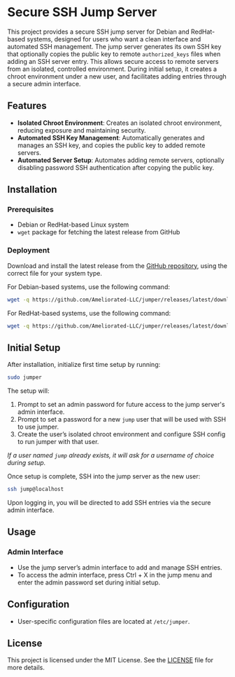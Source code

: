 # Secure SSH Jump Server

This project provides a secure SSH jump server for Debian and RedHat-based systems, designed for users who want a clean interface and automated SSH management. The jump server generates its own SSH key that optionally copies the public key to remote `authorized_keys` files when adding an SSH server entry. This allows secure access to remote servers from an isolated, controlled environment. During initial setup, it creates a chroot environment under a new user, and facilitates adding entries through a secure admin interface.

## Features

- **Isolated Chroot Environment**: Creates an isolated chroot environment, reducing exposure and maintaining security.
- **Automated SSH Key Management**: Automatically generates and manages an SSH key, and copies the public key to added remote servers.
- **Automated Server Setup**: Automates adding remote servers, optionally disabling password SSH authentication after copying the public key.

## Installation

### Prerequisites

- Debian or RedHat-based Linux system
- `wget` package for fetching the latest release from GitHub

### Deployment

Download and install the latest release from the [GitHub repository](https://github.com/Ameliorated-LLC/jumper), using the correct file for your system type.

For Debian-based systems, use the following command:

```bash
wget -q https://github.com/Ameliorated-LLC/jumper/releases/latest/download/jumper.deb && sudo dpkg -i jumper.deb && rm jumper.deb
```

For RedHat-based systems, use the following command:

```bash
wget -q https://github.com/Ameliorated-LLC/jumper/releases/latest/download/jumper.rpm && sudo rpm -ivh jumper.rpm && rm jumper.rpm
```

## Initial Setup

After installation, initialize first time setup by running:

```bash
sudo jumper
```

The setup will:

1. Prompt to set an admin password for future access to the jump server's admin interface.
2. Prompt to set a password for a new `jump` user that will be used with SSH to use jumper.
3. Create the user’s isolated chroot environment and configure SSH config to run jumper with that user.

*If a user named `jump` already exists, it will ask for a username of choice during setup.*

Once setup is complete, SSH into the jump server as the new user:

```bash
ssh jump@localhost
```

Upon logging in, you will be directed to add SSH entries via the secure admin interface.

## Usage

### Admin Interface

- Use the jump server’s admin interface to add and manage SSH entries.
- To access the admin interface, press Ctrl + X in the jump menu and enter the admin password set during initial setup.

## Configuration

- User-specific configuration files are located at `/etc/jumper`.

## License

This project is licensed under the MIT License. See the [LICENSE](https://github.com/Ameliorated-LLC/jumper/blob/main/LICENSE) file for more details.